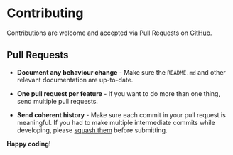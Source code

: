 # Contributing

Contributions are welcome and accepted via Pull Requests on [GitHub](https://github.com/stevedobe/laravel-svelte).

## Pull Requests

- **Document any behaviour change** - Make sure the `README.md` and other relevant documentation are up-to-date.

- **One pull request per feature** - If you want to do more than one thing, send multiple pull requests.

- **Send coherent history** - Make sure each commit in your pull request is meaningful. If you had to make multiple intermediate commits while developing, please [squash them](http://www.git-scm.com/book/en/v2/Git-Tools-Rewriting-History#Changing-Multiple-Commit-Messages) before submitting.

**Happy coding**!
